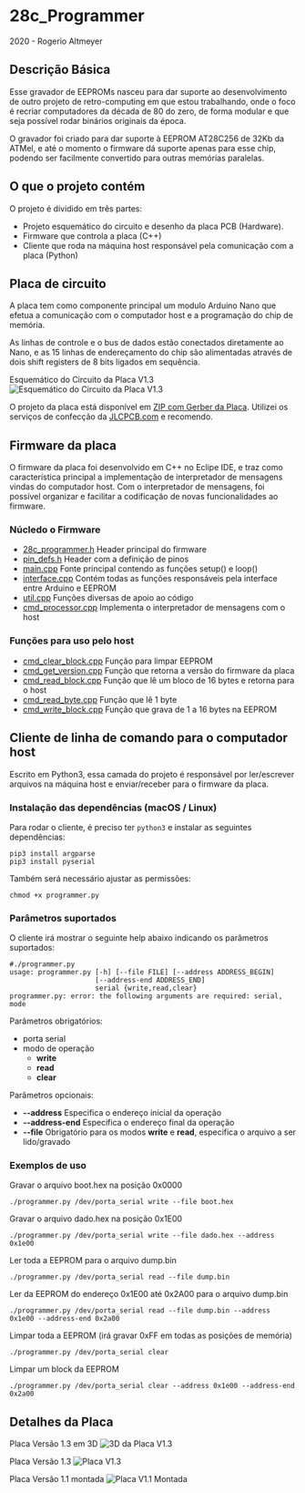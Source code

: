 # 28c_Programmer

2020 - Rogerio Altmeyer

## Descrição Básica

Esse gravador de EEPROMs nasceu para dar suporte ao desenvolvimento de outro projeto de retro-computing em que estou trabalhando, onde o foco é recriar computadores da década de 80 do zero, de forma modular e que seja possível rodar binários originais da época.

O gravador foi criado para dar suporte à EEPROM AT28C256 de 32Kb da ATMel, e até o momento o firmware dá suporte apenas para esse chip, podendo ser facilmente convertido para outras memórias paralelas.


## O que o projeto contém

O projeto é dividido em três partes:
- Projeto esquemático do circuito e desenho da placa PCB (Hardware).
- Firmware que controla a placa (C++)
- Cliente que roda na máquina host responsável pela comunicação com a placa (Python)

## Placa de circuito

A placa tem como componente principal um modulo Arduino Nano que efetua a comunicação com o computador host e a programação do chip de memória.

As linhas de controle e o bus de dados estão conectados diretamente ao Nano, e as 15 linhas de endereçamento do chip são alimentadas através de dois shift registers de 8 bits ligados em sequência.

Esquemático do Circuito da Placa V1.3
![Esquemático do Circuito da Placa V1.3](https://github.com/raltmeyer/28c_programmer/blob/master/28c_programmer_board/Schematic_eeprom28_programmer.png)

O projeto da placa está disponível em [ZIP com Gerber da Placa](https://github.com/raltmeyer/28c_programmer/blob/master/28c_programmer_board/Gerber_eeprom28_programmer.zip). Utilizei os serviços de confecção da [JLCPCB.com](https://jlcpcb.com) e recomendo.

## Firmware da placa

O firmware da placa foi desenvolvido em C++ no Eclipe IDE, e traz como característica principal a implementação de interpretador de mensagens vindas do computador host. Com o interpretador de mensagens, foi possível organizar e facilitar a codificação de novas funcionalidades ao firmware.

### Núcledo o Firmware
- [28c_programmer.h](https://github.com/raltmeyer/28c_programmer/blob/master/28c_programmer_firmware/28c_programmer.h) Header principal do firmware
- [pin_defs.h](https://github.com/raltmeyer/28c_programmer/blob/master/28c_programmer_firmware/pin_defs.h) Header com a definição de pinos
- [main.cpp](https://github.com/raltmeyer/28c_programmer/blob/master/28c_programmer_firmware/main.cpp) Fonte principal contendo as funções setup() e loop()
- [interface.cpp](https://github.com/raltmeyer/28c_programmer/blob/master/28c_programmer_firmware/interface.cpp) Contém todas as funções responsáveis pela interface entre Arduino e EEPROM
- [util.cpp](https://github.com/raltmeyer/28c_programmer/blob/master/28c_programmer_firmware/util.cpp) Funções diversas de apoio ao código
- [cmd_processor.cpp](https://github.com/raltmeyer/28c_programmer/blob/master/28c_programmer_firmware/cmd_processor.cpp) Implementa o interpretador de mensagens com o host

### Funções para uso pelo host
- [cmd_clear_block.cpp](https://github.com/raltmeyer/28c_programmer/blob/master/28c_programmer_firmware/cmd_clear_block.cpp) Função para limpar EEPROM
- [cmd_get_version.cpp](https://github.com/raltmeyer/28c_programmer/blob/master/28c_programmer_firmware/cmd_get_version.cpp) Função que retorna a versão do firmware da placa
- [cmd_read_block.cpp](https://github.com/raltmeyer/28c_programmer/blob/master/28c_programmer_firmware/cmd_read_block.cpp) Função que lê um bloco de 16 bytes e retorna para o host
- [cmd_read_byte.cpp](https://github.com/raltmeyer/28c_programmer/blob/master/28c_programmer_firmware/cmd_read_byte.cpp) Função que lê 1 byte
- [cmd_write_block.cpp](https://github.com/raltmeyer/28c_programmer/blob/master/28c_programmer_firmware/cmd_write_block.cpp) Função que grava de 1 a 16 bytes na EEPROM

## Cliente de linha de comando para o computador host

Escrito em Python3, essa camada do projeto é responsável por ler/escrever arquivos na máquina host e enviar/receber para o firmware da placa.

### Instalação das dependências (macOS / Linux)

Para rodar o cliente, é preciso ter `python3` e instalar as seguintes dependências:
```
pip3 install argparse
pip3 install pyserial
```

Também será necessário ajustar as permissões:
```
chmod +x programmer.py
```

### Parâmetros suportados
O cliente irá mostrar o seguinte help abaixo indicando os parâmetros suportados:
```
#./programmer.py
usage: programmer.py [-h] [--file FILE] [--address ADDRESS_BEGIN]
                     [--address-end ADDRESS_END]
                     serial {write,read,clear}
programmer.py: error: the following arguments are required: serial, mode
```

Parâmetros obrigatórios:
- porta serial
- modo de operação
	- **write**
	- **read**
	- **clear**

Parâmetros opcionais:
- **--address** Especifica o endereço inicial da operação
- **--address-end** Especifica o endereço final da operação
- **--file** Obrigatório para os modos **write** e **read**, especifica o arquivo a ser lido/gravado


### Exemplos de uso

Gravar o arquivo boot.hex na posição 0x0000
```
./programmer.py /dev/porta_serial write --file boot.hex 
```

Gravar o arquivo dado.hex na posição 0x1E00
```
./programmer.py /dev/porta_serial write --file dado.hex --address 0x1e00
```

Ler toda a EEPROM para o arquivo dump.bin
```
./programmer.py /dev/porta_serial read --file dump.bin 
```

Ler da EEPROM do endereço 0x1E00 até 0x2A00 para o arquivo dump.bin
```
./programmer.py /dev/porta_serial read --file dump.bin --address 0x1e00 --address-end 0x2a00
```

Limpar toda a EEPROM (irá gravar 0xFF em todas as posições de memória)
```
./programmer.py /dev/porta_serial clear
```

Limpar um block da EEPROM
```
./programmer.py /dev/porta_serial clear --address 0x1e00 --address-end 0x2a00
```


## Detalhes da Placa

Placa Versão 1.3 em 3D
![3D da Placa V1.3](https://github.com/raltmeyer/28c_programmer/blob/master/28c_programmer_board/PCB_3D_eeprom28_programmer.png)

Placa Versão 1.3
![Placa V1.3](https://github.com/raltmeyer/28c_programmer/blob/master/28c_programmer_board/PCB_eeprom28_programmer.png)

Placa Versão 1.1 montada
![Placa V1.1 Montada](https://github.com/raltmeyer/28c_programmer/blob/master/28c_programmer_board/img_board_rev1.png)

